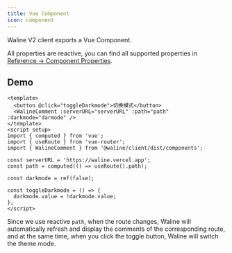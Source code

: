 ```yaml
---
title: Vue Component
icon: component
---
```


Waline V2 client exports a Vue Component.

All properties are reactive, you can find all supported properties in [Reference → Component Properties](../../reference/component.md).

<!-- more -->

## Demo

```vue
<template>
  <button @click="toggleDarkmode">切换模式</button>
  <WalineComment :serverURL="serverURL" :path="path" :darkmode="darmode" />
</template>
<script setup>
import { computed } from 'vue';
import { useRoute } from 'vue-router';
import { WalineComment } from '@waline/client/dist/components';

const serverURL = 'https://waline.vercel.app';
const path = computed(() => useRoute().path);

const darkmode = ref(false);

const toggleDarkmode = () => {
  darkmode.value = !darkmode.value;
};
</script>
```

Since we use reactive `path`, when the route changes, Waline will automatically refresh and display the comments of the corresponding route, and at the same time, when you click the toggle button, Waline will switch the theme mode.
